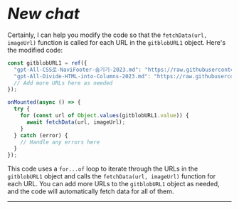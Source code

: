 # **<span style="font-size: 35px; font-style: italic;">New chat</span>**

Certainly, I can help you modify the code so that the `fetchData(url, imageUrl)` function is called for each URL in the `gitblobURL1` object. Here's the modified code:

```javascript
const gitblobURL1 = ref({
  "gpt-All-CSS로-NaviFooter-숨기기-2023.md": "https://raw.githubusercontent.com/d10000usd/WebDocuments/main/public/md/Gpt/gpt-All-CSS로-NaviFooter-숨기기-2023.md",
  "gpt-All-Divide-HTML-into-Columns-2023.md": "https://raw.githubusercontent.com/d10000usd/WebDocuments/main/public/md/Gpt/gpt-All-Divide-HTML-into-Columns-2023.md",
  // Add more URLs here as needed
});

onMounted(async () => {
  try {
    for (const url of Object.values(gitblobURL1.value)) {
      await fetchData(url, imageUrl);
    }
  } catch (error) {
    // Handle any errors here
  }
});
```

This code uses a `for...of` loop to iterate through the URLs in the `gitblobURL1` object and calls the `fetchData(url, imageUrl)` function for each URL. You can add more URLs to the `gitblobURL1` object as needed, and the code will automatically fetch data for all of them.
*****

